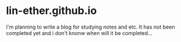 # lin-ether.github.io

I'm planning to write a blog for studying notes and etc. It has not been completed yet and i don't knonw when will it be completed...
